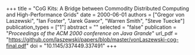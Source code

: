 +++
title = "CoG Kits: A Bridge between Commodity Distributed Computing and High-Performance Grids"
date = 2000-06-01
authors = ["Gregor von Laszewski", "Ian Foster", "Jarek Gawor", "Warren Smith", "Steve Tuecke"]
publication_types = ["1"]
abstract = ""
selected = "false"
publication = "*Proceedings of the ACM 2000 conference on Java Grande*"
url_pdf = "https://github.com/laszewski/papers/blob/master/vonLaszewski-cog-final.pdf"
doi = "10.1145/337449.337491"
+++

